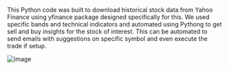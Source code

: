 This Python code was built to download historical stock data from Yahoo Finance using yfinance package designed specifically for this. We used specific bands and technical indicators and automated using Pythong to get sell and buy insights for the stock of interest. This can be automated to send emails with suggestions on specific symbol and even execute the trade if setup.

![image](https://user-images.githubusercontent.com/22776263/149067541-0fb54bd2-296c-404e-b212-7eebdb0c0de4.png)
